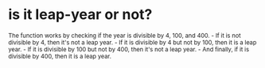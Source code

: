 # is it leap-year or not?

<small> The function works by checking if the year is divisible by 4, 100, and 400. </small>
<small> - If it is not divisible by 4, then it's not a leap year. </small>
<small> - If it is divisible by 4 but not by 100, then it is a leap year. </small>
<small> - If it is divisible by 100 but not by 400, then it's not a leap year. </small>
<small> - And finally, if it is divisible by 400, then it is a leap year. </small>
